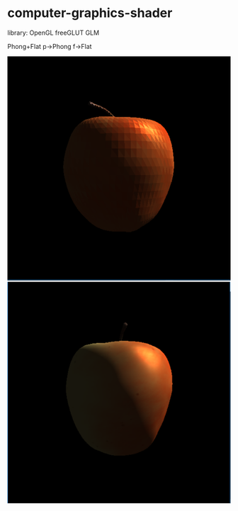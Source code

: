 # computer-graphics-shader
library:
OpenGL
freeGLUT
GLM

Phong+Flat
p->Phong
f->Flat

![image](https://raw.githubusercontent.com/frank83413/computer-graphics-hw-shader/master/img/flat.png)  
![image](https://raw.githubusercontent.com/frank83413/computer-graphics-hw-shader/master/img/phong.png)  

